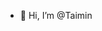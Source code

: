 - 👋 Hi, I’m @Taimin

<!---
Taimin/Taimin is a ✨ special ✨ repository because its `README.md` (this file) appears on your GitHub profile.
You can click the Preview link to take a look at your changes.
--->
